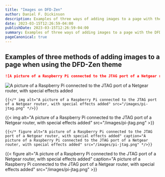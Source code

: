 ```yaml
---
title: "Images on DFD-Zen"
author: Daniel F. Dickinson
description: Examples of three ways of adding images to a page with the DFD-Zen theme
date: 2023-03-15T12:26:59-04:00
publishDate: 2023-03-15T12:26:59-04:00
summary: Examples of three ways of adding images to a page with the DFD-Zen theme
pageCanonical: true
---
```


## Examples of three methods of adding images to a page when using the DFD-Zen theme

```markdown
![A picture of a Raspberry Pi connected to the JTAG port of a Netgear router, with special effects added](/images/pi-jtag.png)
```

![A picture of a Raspberry Pi connected to the JTAG port of a Netgear router, with special effects added](/images/pi-jtag.png)

```golang
{{</* img alt="A picture of a Raspberry Pi connected to the JTAG port of a Netgear router, with special effects added" src="/images/pi-jtag.png" */>}}
```

{{< img alt="A picture of a Raspberry Pi connected to the JTAG port of a Netgear router, with special effects added" src="/images/pi-jtag.png" >}}

```golang
{{</* figure alt="A picture of a Raspberry Pi connected to the JTAG port of a Netgear router, with special effects added" caption="A picture of a Raspberry Pi connected to the JTAG port of a Netgear router, with special effects added" src="/images/pi-jtag.png" */>}}
```

{{< figure alt="A picture of a Raspberry Pi connected to the JTAG port of a Netgear router, with special effects added" caption="A picture of a Raspberry Pi connected to the JTAG port of a Netgear router, with special effects added" src="/images/pi-jtag.png" >}}